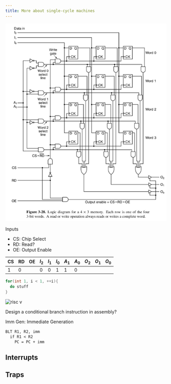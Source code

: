 ```yaml
---
title: More about single-cycle machines
---
```


![single cycle machine](../assets/5.single_cycle.png "single cycle machine")

Inputs

- CS: Chip Select
- RD: Read?
- OE: Output Enable

CS | RD | OE | $I_2$ | $I_1$ | $I_0$ | $A_1$ | $A_0$ | $O_2$ | $O_1$ | $O_0$
--- | --- | --- | --- | --- | --- | --- | --- | --- | --- | ---
1 | 0 |  | 0 | 0 | 1 | 1 | 0

```c
for(int 1, i < 1, ++i){
  do stuff
}
```

![risc v](/assets/5.risc_v.png "risc v")

Design a conditional branch instruction in assembly?

Imm Gen: Immediate Generation

```pseudo-assembly
BLT R1, R2, imm
  if R1 < R2
    PC = PC + imm
```

## Interrupts

## Traps
